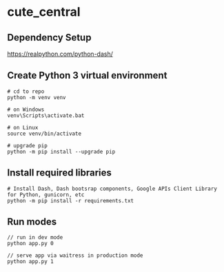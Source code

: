 # cute_central

## Dependency Setup

https://realpython.com/python-dash/

## Create Python 3 virtual environment
````
# cd to repo
python -m venv venv

# on Windows
venv\Scripts\activate.bat

# on Linux
source venv/bin/activate

# upgrade pip
python -m pip install --upgrade pip
````

## Install required libraries
````
# Install Dash, Dash bootsrap components, Google APIs Client Library for Python, gunicorn, etc
python -m pip install -r requirements.txt
````

## Run modes
````
// run in dev mode
python app.py 0

// serve app via waitress in production mode
python app.py 1
````